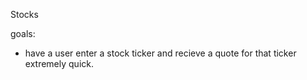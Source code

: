 Stocks

goals:
- have a user enter a stock ticker and recieve a quote for that ticker extremely quick.